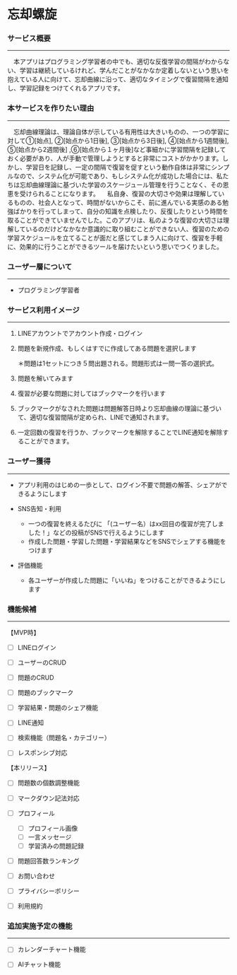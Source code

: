 # 忘却螺旋

### サービス概要

------

　本アプリはプログラミング学習者の中でも、適切な反復学習の間隔がわからない、学習は継続しているけれど、学んだことがなかなか定着しないという思いを抱えている人に向けて、忘却曲線に沿って、適切なタイミングで復習間隔を通知し、学習記録をつけてくれるアプリです。

### 本サービスを作りたい理由

------

　忘却曲線理論は、理論自体が示している有用性は大きいものの、一つの学習に対して①[始点], ②[始点から1日後], ③[始点から3日後], ④[始点から1週間後], ⑤[始点から2週間後] ,⑥[始点から１ヶ月後]など事細かに学習間隔を記録しておく必要があり、人が手動で管理しようとすると非常にコストがかかります。しかし、学習日を記録し、一定の間隔で復習を促すという動作自体は非常にシンプルなので、システム化が可能であり、もしシステム化が成功した場合には、私たちは忘却曲線理論に基づいた学習のスケージュール管理を行うことなく、その恩恵を受けられることになります。
　私自身、復習の大切さや効果は理解しているものの、社会人となって、時間がないからこそ、前に進んでいる実感のある勉強ばかりを行ってしまって、自分の知識を点検したり、反復したりという時間を取ることができていませんでした。このアプリは、私のような復習の大切さは理解しているのだけどなかなか意識的に取り組むことができない人、復習のための学習スケジュールを立てることが面だと感じてしまう人に向けて、復習を手軽に、効果的に行うことができるツールを届けたいという思いでつくりました。

### ユーザー層について

------

- プログラミング学習者

### サービス利用イメージ

------

1. LINEアカウントでアカウント作成・ログイン

2. 問題を新規作成、もしくはすでに作成してある問題を選択します

   ＊問題は1セットにつき５問出題される。問題形式は一問一答の選択式。

3. 問題を解いてみます

4. 復習が必要な問題に対してはブックマークを行います

5. ブックマークがなされた問題は問題解答日時より忘却曲線の理論に基づいて、適切な復習間隔が定められ、LINEで通知されます。

6. 一定回数の復習を行うか、ブックマークを解除することでLINE通知を解除することができます。

### ユーザー獲得

------

- アプリ利用のはじめの一歩として、ログイン不要で問題の解答、シェアができるようにします

- SNS告知・利用
  - 一つの復習を終えるたびに 「(ユーザー名）はxx回目の復習が完了しました！」などの投稿がSNSで行えるようにします
  - 作成した問題・学習した問題・学習結果などをSNSでシェアする機能をつけます
- 評価機能
  - 各ユーザーが作成した問題に「いいね」をつけることができるようにします


### 機能候補

------

【MVP時】

- [ ] LINEログイン
- [ ] ユーザーのCRUD
- [ ] 問題のCRUD
- [ ] 問題のブックマーク
- [ ] 学習結果・問題のシェア機能
- [ ] LINE通知
- [ ] 検索機能（問題名・カテゴリー）
- [ ] レスポンシブ対応



【本リリース】

- [ ] 問題数の個数調整機能
- [ ] マークダウン記法対応

- [ ] プロフィール
  - [ ] プロフィール画像
  - [ ] 一言メッセージ
  - [ ] 学習済みの問題記録
- [ ] 問題回答数ランキング
- [ ] お問い合わせ
- [ ] プライバシーポリシー
- [ ] 利用規約



### 追加実施予定の機能

------

- [ ] カレンダーチャート機能

- [ ] AIチャット機能

  


